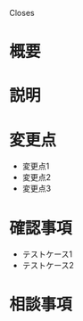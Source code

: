 <!-- Closes [Issueタイトル](IssueのURL) の形で記入 -->

<!-- IssueをCloseしたくない場合 -->
<!-- Related to []() -->

Closes []()

# 概要
<!-- 変更した点の簡潔な説明 -->

# 説明
<!-- より具体的な説明をここに記入 -->

# 変更点
<!-- 変更点を箇条書きで -->
- 変更点1
- 変更点2
- 変更点3

# 確認事項
<!-- レビューが確認すべき点を記入 -->
- テストケース1
- テストケース2

# 相談事項
<!-- 相談したい懸念事項があれば記入 -->
